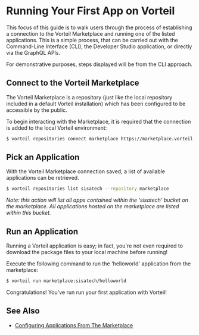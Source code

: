 # Running Your First App on Vorteil
This focus of this guide is to walk users through the process of establishing a connection to the Vorteil Marketplace and running one of the listed applications. This is a simple process, that can be carried out with the Command-Line Interface (CLI), the Developer Studio application, or directly via the GraphQL APIs.

For demonstrative purposes, steps displayed will be from the CLI approach.

## Connect to the Vorteil Marketplace
The Vorteil Marketplace is a repository (just like the local repository included in a default Vorteil installation) which has been configured to be accessible by the public. 

To begin interacting with the Marketplace, it is required that the connection is added to the local Vorteil environment:

```bash
$ vorteil repositories connect marketplace https://marketplace.vorteil.io
```

## Pick an Application
With the Vorteil Marketplace connection saved, a list of available applications can be retrieved. 

```bash
$ vorteil repositories list sisatech --repository marketplace
```
*Note: this action will list all apps contained within the 'sisatech' bucket on the marketplace. All applications hosted on the marketplace are listed within this bucket.*

## Run an Application
Running a Vorteil application is easy; in fact, you're not even required to download the package files to your local machine before running! 

Execute the following command to run the 'helloworld' application from the marketplace:

```bash
$ vorteil run marketplace:sisatech/helloworld
```
Congratulations! You've run run your first application with Vorteil!

## See Also
- [Configuring Applications From The Marketplace]()